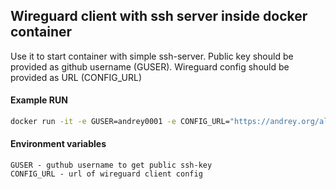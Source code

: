 ## Wireguard client with ssh server inside docker container

Use it to start container with simple ssh-server. Public key should be provided as github username (GUSER). Wireguard config should be provided as URL (CONFIG_URL)

#### Example RUN
```bash
docker run -it -e GUSER=andrey0001 -e CONFIG_URL="https://andrey.org/alpine-test-wireguard-config.conf" --cap-add NET_ADMIN --name wg-ssh --hostname wg-ssh -d reg.andrey.org/wireguard-client-with-ssh
```

#### Environment variables
```
GUSER - guthub username to get public ssh-key 
CONFIG_URL - url of wireguard client config 
```